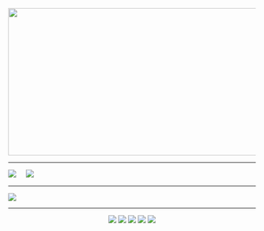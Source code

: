 <picture>
    <source media="(prefers-color-scheme: light)" srcset="https://giffiles.alphacoders.com/105/105186.gif" width="1050" height="300"/>
    <img src="https://giffiles.alphacoders.com/105/105186.gif" width="1050" height="300"/>
</picture>
<br><hr>
<!-- https://giffiles.alphacoders.com/105/105186.gif -->
<div>
    <picture>
      <source media="(prefers-color-scheme: light)" srcset="https://github-readme-stats.vercel.app/api?username=tushargautam3112&card_width=225px&show_icons=true&theme=swift&rank_icon=github&text_bold=false"/>
      <img src="https://github-readme-stats.vercel.app/api?username=tushargautam3112&card_width=225&show_icons=true&theme=holi&rank_icon=github" />
  </picture>
    &nbsp;  &nbsp;
  <picture>
      <source media="(prefers-color-scheme: light)" srcset="https://streak-stats.demolab.com?user=tushargautam3112&theme=swift&card_width=390" />
      <img src="https://streak-stats.demolab.com?user=tushargautam3112&theme=holi-theme&card_width=390" />
  </picture> 
  
</div>
<hr>
<picture>
    <source media="(prefers-color-scheme: light)" srcset="https://github-profile-trophy.vercel.app/?username=tushargautam3112&theme=flat&no-frame=true"/>
    <img src="https://github-profile-trophy.vercel.app/?username=tushargautam3112&theme=juicyfresh&rank=S,A,B,C&no-frame=true"/>
</picture>
<hr>
<p align="center">
  <img src="https://img.shields.io/badge/LinkedIn-0077B5?style=for-the-badge&logo=linkedin">
  <img src="https://img.shields.io/badge/-LeetCode-FFA116?style=for-the-badge&logo=LeetCode&logoColor=white">
  <img src="https://img.shields.io/badge/Portfolio-255E63?style=for-the-badge&logo=About.me&logoColor=white">
  <img src="https://img.shields.io/badge/Threads-000000?style=for-the-badge&logo=Threads&logoColor=white">
  <img src="https://img.shields.io/badge/X-000000?style=for-the-badge&logo=x&logoColor=white">
</p>
